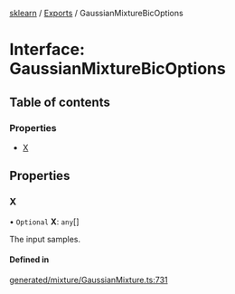 [sklearn](../readme.md) / [Exports](../modules.md) / GaussianMixtureBicOptions

# Interface: GaussianMixtureBicOptions

## Table of contents

### Properties

- [X](GaussianMixtureBicOptions.md#x)

## Properties

### X

• `Optional` **X**: `any`[]

The input samples.

#### Defined in

[generated/mixture/GaussianMixture.ts:731](https://github.com/transitive-bullshit/scikit-learn-ts/blob/367336a/packages/sklearn/src/generated/mixture/GaussianMixture.ts#L731)
